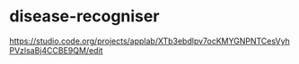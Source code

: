# disease-recogniser
https://studio.code.org/projects/applab/XTb3ebdlpv7ocKMYGNPNTCesVyhPVzlsaBj4CCBE9QM/edit
